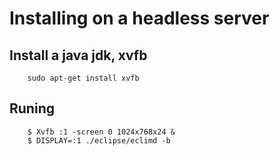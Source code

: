 # Installing on a headless server

## Install a java jdk, xvfb

```
	sudo apt-get install xvfb
```

## Runing

```
	$ Xvfb :1 -screen 0 1024x768x24 &
	$ DISPLAY=:1 ./eclipse/eclimd -b
```

